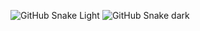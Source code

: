 ![GitHub Snake Light](github-snake.svg#gh-light-mode-only)
![GitHub Snake dark](github-snake-dark.svg#gh-dark-mode-only)